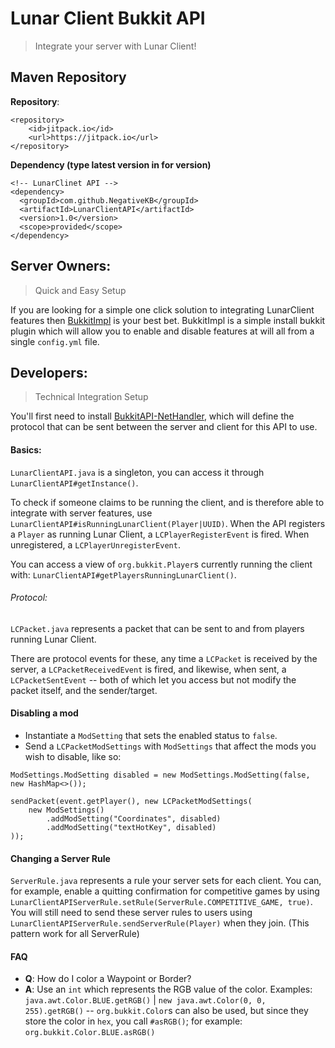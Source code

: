 # Lunar Client Bukkit API
> Integrate your server with Lunar Client!

## Maven Repository

**Repository**:

```
<repository>
    <id>jitpack.io</id>
    <url>https://jitpack.io</url>
</repository>
```

**Dependency (type latest version in for version)**

```
<!-- LunarClinet API -->
<dependency>
  <groupId>com.github.NegativeKB</groupId>
  <artifactId>LunarClientAPI</artifactId>
  <version>1.0</version>
  <scope>provided</scope>
</dependency>
```

## Server Owners:
> Quick and Easy Setup

 If you are looking for a simple one click solution to integrating LunarClient features then [BukkitImpl](https://github.com/LunarClient/BukkitImpl) is your best bet.
BukkitImpl is a simple install bukkit plugin which will allow you to enable and disable features at will all from a single `config.yml` file.

## Developers: 
> Technical Integration Setup

You'll first need to install [BukkitAPI-NetHandler](https://github.com/LunarClient/BukkitAPI-NetHandler), which will
define the protocol that can be sent between the server and client for this API to use.

#### Basics:
`LunarClientAPI.java` is a singleton, you can access it through `LunarClientAPI#getInstance()`.

To check if someone claims to be running the client, and is therefore able to integrate with server features, use 
`LunarClientAPI#isRunningLunarClient(Player|UUID)`. When the API registers a `Player` as running Lunar Client, a
`LCPlayerRegisterEvent` is fired. When unregistered, a `LCPlayerUnregisterEvent`.

You can access a view of `org.bukkit.Player`s currently running the client with:
`LunarClientAPI#getPlayersRunningLunarClient()`.

###### Protocol:
`LCPacket.java` represents a packet that can be sent to and from players running Lunar Client.

There are protocol events for these, any time a `LCPacket` is received by the server, a `LCPacketReceivedEvent` is fired,
and likewise, when sent, a `LCPacketSentEvent` -- both of which let you access but not modify the packet itself,
 and the sender/target.

#### Disabling a mod
* Instantiate a `ModSetting` that sets the enabled status to `false`.
* Send a `LCPacketModSettings` with `ModSettings` that affect the mods you wish to disable, like so:

```
ModSettings.ModSetting disabled = new ModSettings.ModSetting(false, new HashMap<>());

sendPacket(event.getPlayer(), new LCPacketModSettings(
    new ModSettings()
        .addModSetting("Coordinates", disabled)
        .addModSetting("textHotKey", disabled)
));
```

#### Changing a Server Rule
`ServerRule.java` represents a rule your server sets for each client. You can, for example, enable a quitting
confirmation for competitive games by using `LunarClientAPIServerRule.setRule(ServerRule.COMPETITIVE_GAME, true)`. You
will still need to send these server rules to users using `LunarClientAPIServerRule.sendServerRule(Player)` when they join.
(This pattern work for all ServerRule)

#### FAQ
- **Q**: How do I color a Waypoint or Border?
- **A**: Use an `int` which represents the RGB value of the color. Examples: `java.awt.Color.BLUE.getRGB()` | `new java.awt.Color(0, 0, 255).getRGB()`
-- `org.bukkit.Color`s can also be used, but since they store the color in `hex`, you call `#asRGB()`; for example: `org.bukkit.Color.BLUE.asRGB()`
